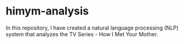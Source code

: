 # himym-analysis
In this repository, I have created a natural language processing (NLP) system that analyzes the TV Series - How I Met Your Mother. 

